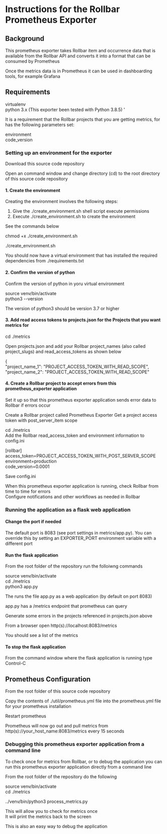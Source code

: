# Instructions for the Rollbar Prometheus Exporter

## Background
This prometheus exporter takes Rollbar item and occurrence data that is available from the Rollbar API and converts it into a format that can be consumed by Prometheus  
  
Once the metrics data is in Prometheus it can be used in dashboarding tools, for example Grafana   

## Requirements
virtualenv  
python 3.x (This exporter been tested with Python 3.8.5)  '

It is a requirement that the Rollbar projects that you are getting metrics, for has the following parameters set: 

environment  
code_version  

### Setting up an environment for the exporter
Download this source code repository  

Open an command window and change directory (cd) to the root directory of this source code repository  

#### 1. Create the environment

Creating the environment involves the following steps:  

1. Give the ./create_environment.sh shell script execute permissions   
2. Execute ./create_environment.sh to create the environment  

See the commands below  

chmod +x ./create_environment.sh  
  
./create_environment.sh  

You should now have a virtual environment that has installed the required dependencies from ./requirements.txt  

#### 2. Confirm the version of python

Confirm the version of python in yoru virtual environment

source venv/bin/activate  
python3 --version  

The version of python3 should be version 3.7 or higher  


#### 3. Add read access tokens to projects.json for the Projects that you want metrics for
cd ./metrics  


Open projects.json and add your Rollbar project_names (also called project_slugs) and read_access_tokens as shown below  
  
{  
    "project_name_1": "PROJECT_ACCESS_TOKEN_WITH_READ_SCOPE",  
    "project_name_2": "PROJECT_ACCESS_TOKEN_WITH_READ_SCOPE"  


#### 4. Create a Rollbar project to accept errors from this prometheus_exporter application  

Set it up so that this prometheus exporter application sends error data to Rollbar if errors occur


Create a Rollbar project called Prometheus Exporter
Get a project access token with post_server_item scope
  
cd ./metrics   
Add the Rollbar read_access_token and environment information to config.ini

[rollbar]  
access_token=PROJECT_ACCESS_TOKEN_WITH_POST_SERVER_SCOPE  
environment=production  
code_version=0.0001  
  
Save config.ini

When this prometheus exporter application is running, check Rollbar from time to time for errors  
Configure notifications and other workflows as needed in Rollbar  

  
### Running the application as a flask web application  

#### Change the port if needed
The default port is 8083 (see port settings in metrics/app.py). 
You can override this by setting an EXPORTER_PORT environment variable with a different port

#### Run the flask application
From the root folder of the repository run the folloiwng commands  
  
source venv/bin/activate    
cd ./metrics    
python3 app.py  
  
The runs the file app.py as a web application (by default on port 8083)  
  
app.py has a /metrics endpoint that prometheus can query  
  
Generate some errors in the projects referenced in projects.json above  

From a browser open http(s)://localhost:8083/metrics  

You should see a list of the metrics 


#### To stop the flask application

From the command window where the flask application is running type Control-C  
  
  
## Prometheus Configuration  
From the root folder of this source code repository 

Copy the contents of ./util/prometheus.yml file into the prometheus.yml file for your prometheus installation

Restart prometheus
  
Prometheus will now go out and pull metrics from http(s)://your_host_name:8083/metrics every 15 seconds    


### Debugging this prometheus exporter application from a command line  

To check once for metrics from Rollbar, or to debug the application you can run this prometheus exporter application directly from a command line  

From the root folder of the repository do the following  

source venv/bin/activate  
cd ./metrics  

../venv/bin/python3 process_metrics.py  

  
This will allow you to check for metrics once    
It will print the metrics back to the screen   
  
This is also an easy way to debug the application 


  



